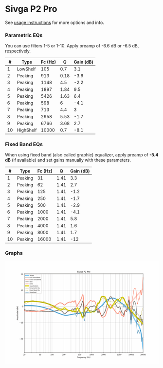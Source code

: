 # Sivga P2 Pro
See [usage instructions](https://github.com/jaakkopasanen/AutoEq#usage) for more options and info.

### Parametric EQs
You can use filters 1-5 or 1-10. Apply preamp of -6.6 dB or -6.5 dB, respectively.

|   # | Type      |   Fc (Hz) |    Q |   Gain (dB) |
|-----|-----------|-----------|------|-------------|
|   1 | LowShelf  |       105 | 0.7  |         3.1 |
|   2 | Peaking   |       913 | 0.18 |        -3.6 |
|   3 | Peaking   |      1148 | 4.5  |        -2.2 |
|   4 | Peaking   |      1897 | 1.84 |         9.5 |
|   5 | Peaking   |      5426 | 1.63 |         6.4 |
|   6 | Peaking   |       598 | 6    |        -4.1 |
|   7 | Peaking   |       713 | 4.4  |         3   |
|   8 | Peaking   |      2958 | 5.53 |        -1.7 |
|   9 | Peaking   |      6766 | 3.68 |         2.7 |
|  10 | HighShelf |     10000 | 0.7  |        -8.1 |

### Fixed Band EQs
When using fixed band (also called graphic) equalizer, apply preamp of **-5.4 dB** (if available) and set gains manually with these parameters.

|   # | Type    |   Fc (Hz) |    Q |   Gain (dB) |
|-----|---------|-----------|------|-------------|
|   1 | Peaking |        31 | 1.41 |         3.3 |
|   2 | Peaking |        62 | 1.41 |         2.7 |
|   3 | Peaking |       125 | 1.41 |        -1.2 |
|   4 | Peaking |       250 | 1.41 |        -1.7 |
|   5 | Peaking |       500 | 1.41 |        -2.9 |
|   6 | Peaking |      1000 | 1.41 |        -4.1 |
|   7 | Peaking |      2000 | 1.41 |         5.8 |
|   8 | Peaking |      4000 | 1.41 |         1.6 |
|   9 | Peaking |      8000 | 1.41 |         1.7 |
|  10 | Peaking |     16000 | 1.41 |       -12   |

### Graphs
![](./Sivga%20P2%20Pro.png)
